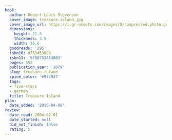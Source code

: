 ```yaml
---
book:
  author: Robert Louis Stevenson
  cover_image: treasure-island.jpg
  cover_image_url: https://i.gr-assets.com/images/S/compressed.photo.goodreads.com/books/1485248909l/295._SX98_.jpg
  dimensions:
    height: 21.3
    thickness: 3.5
    width: 16.6
  goodreads: '295'
  isbn10: 0753453800
  isbn13: '9780753453803'
  pages: 352
  publication_year: '1879'
  slug: treasure-island
  spine_color: '#974937'
  tags:
  - five-stars
  - german
  title: Treasure Island
plan:
  date_added: '2015-04-08'
review:
  date_read: 2004-07-01
  date_started: null
  did_not_finish: false
  rating: 5
---
```

